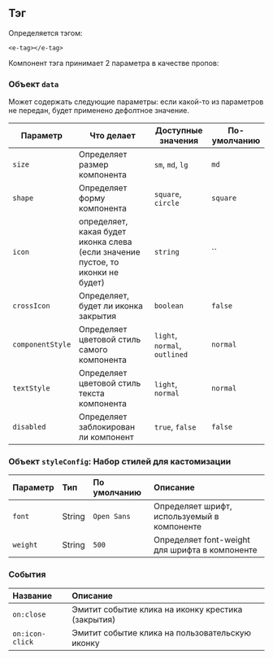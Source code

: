## Тэг

Определяется тэгом:
```vue
<e-tag></e-tag>
```

Компонент тэга принимает 2 параметра в качестве пропов:

### Объект `data` 
Может содержать следующие параметры:
если какой-то из параметров не передан, будет применено дефолтное значение.

| Параметр         | Что делает                                                                      | Доступные значения            | По-умолчанию |
|------------------|---------------------------------------------------------------------------------|-------------------------------|--------------|
| `size`           | Определяет размер компонента                                                    | `sm`, `md`, `lg`              | `md`         |
| `shape`          | Определяет форму компонента                                                     | `square`, `circle`            | `square`     |
| `icon`           | определяет, какая будет иконка слева (если значение пустое, то иконки не будет) | `string`                      | ``           |
| `crossIcon`      | Определяет, будет ли иконка закрытия                                            | `boolean`                     | `false`      |
| `componentStyle` | Определяет цветовой стиль самого компонента                                     | `light`, `normal`, `outlined` | `normal`     |
| `textStyle`      | Определяет цветовой стиль текста компонента                                     | `light`, `normal`             | `normal`     |
| `disabled`       | Определяет заблокирован ли компонент                                            | `true`, `false`               | `false`      |


### Объект `styleConfig`: Набор стилей для кастомизации

| Параметр  | Тип    | По умолчанию | Описание                                       |
|:----------|:-------|:-------------|:-----------------------------------------------|
| `font`    | String | `Open Sans`  | Определяет шрифт, используемый в компоненте    |
| `weight`  | String | `500`        | Определяет font-weight для шрифта в компоненте |


### События
| Название        | Описание                                           |
|:----------------|:---------------------------------------------------|
| `on:close`      | Эмитит событие клика на иконку крестика (закрытия) |
| `on:icon-click` | Эмитит событие клика на пользовательскую иконку    |
